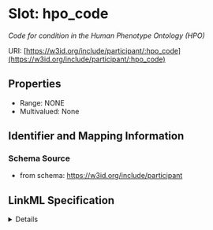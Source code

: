# Slot: hpo_code
_Code for condition in the Human Phenotype Ontology (HPO)_


URI: [https://w3id.org/include/participant/:hpo_code](https://w3id.org/include/participant/:hpo_code)



<!-- no inheritance hierarchy -->




## Properties

* Range: NONE
* Multivalued: None







## Identifier and Mapping Information







### Schema Source


* from schema: https://w3id.org/include/participant




## LinkML Specification

<details>
```yaml
name: hpo_code
definition_uri: include:hpo_code
description: Code for condition in the Human Phenotype Ontology (HPO)
title: Hpo Code
from_schema: https://w3id.org/include/participant
rank: 1000
alias: hpo_code
domain_of:
- Condition

```
</details>